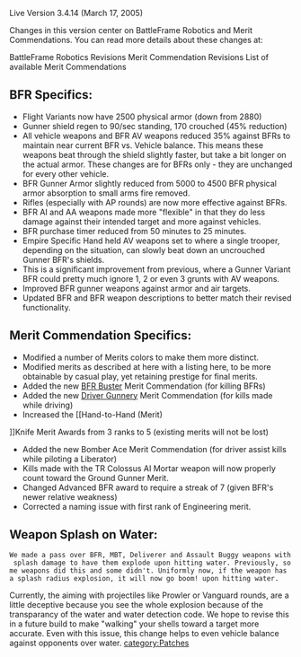 Live Version 3.4.14 (March 17, 2005)

Changes in this version center on BattleFrame Robotics and Merit
Commendations. You can read more details about these changes at:

BattleFrame Robotics Revisions Merit Commendation Revisions List of
available Merit Commendations

## BFR Specifics:

-   Flight Variants now have 2500 physical armor (down from 2880)
-   Gunner shield regen to 90/sec standing, 170 crouched (45% reduction)
-   All vehicle weapons and BFR AV weapons reduced 35% against BFRs to
    maintain near current BFR vs. Vehicle balance. This means these
    weapons beat through the shield slightly faster, but take a bit
    longer on the actual armor. These changes are for BFRs only - they
    are unchanged for every other vehicle.
-   BFR Gunner Armor slightly reduced from 5000 to 4500 BFR physical
    armor absorption to small arms fire removed.
-   Rifles (especially with AP rounds) are now more effective against
    BFRs.
-   BFR AI and AA weapons made more "flexible" in that they do less
    damage against their intended target and more against vehicles.
-   BFR purchase timer reduced from 50 minutes to 25 minutes.
-   Empire Specific Hand held AV weapons set to where a single trooper,
    depending on the situation, can slowly beat down an uncrouched
    Gunner BFR's shields.
-   This is a significant improvement from previous, where a Gunner
    Variant BFR could pretty much ignore 1, 2 or even 3 grunts with AV
    weapons.
-   Improved BFR gunner weapons against armor and air targets.
-   Updated BFR and BFR weapon descriptions to better match their
    revised functionality.

## Merit Commendation Specifics:

-   Modified a number of Merits colors to make them more distinct.
-   Modified merits as described at here with a listing here, to be more
    obtainable by casual play, yet retaining prestige for final merits.
-   Added the new [BFR Buster](BFR_Buster "wikilink") Merit Commendation
    (for killing BFRs)
-   Added the new [Driver Gunnery](Driver_Gunnery "wikilink") Merit
    Commendation (for kills made while driving)
-   Increased the \[\[Hand-to-Hand (Merit)

\]\]Knife Merit Awards from 3 ranks to 5 (existing merits will not be
lost)

-   Added the new Bomber Ace Merit Commendation (for driver assist kills
    while piloting a Liberator)
-   Kills made with the TR Colossus AI Mortar weapon will now properly
    count toward the Ground Gunner Merit.
-   Changed Advanced BFR award to require a streak of 7 (given BFR's
    newer relative weakness)
-   Corrected a naming issue with first rank of Engineering merit.

## Weapon Splash on Water:

`We made a pass over BFR, MBT, Deliverer and Assault Buggy weapons with splash damage to have them explode upon hitting water. Previously, some weapons did this and some didn't. Uniformly now, if the weapon has a splash radius explosion, it will now go boom! upon hitting water.`

Currently, the aiming with projectiles like Prowler or Vanguard rounds,
are a little deceptive because you see the whole explosion because of
the transparancy of the water and water detection code. We hope to
revise this in a future build to make "walking" your shells toward a
target more accurate. Even with this issue, this change helps to even
vehicle balance against opponents over water.
[category:Patches](category:Patches "wikilink")